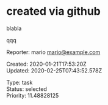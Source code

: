 # created via github

blabla

qqq

Reporter: mario <mario@example.com>  

Created: 2020-01-21T17:53:20Z  
Updated: 2020-02-25T07:43:52.578Z

Type: task  
Status: selected  
Priority: 11.48828125
